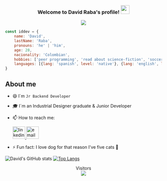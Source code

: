 <h3 align="center">
  Welcome to David Raba's profile!
  <img src="https://media.giphy.com/media/hvRJCLFzcasrR4ia7z/giphy.gif" width="28">
</h3>

<p align="center">
  <a>
    <img src="https://readme-typing-svg.herokuapp.com?color=%2336BCF7&size=25&center=true&vCenter=true&width=600&lines=Python+Developer+Jr;Experienced+in+Django+%26+Flask+frameworks;2+years+of+coding+experience;Always+learning+new+things">
  </a>
</p>



```js
const iddev = {
    name: 'David',
    lastName: 'Raba',
    pronouns: 'he' | 'him',
    age: 28,
    nacionality: 'Colombian',
    hobbies: ['peer programming', 'read about science-fiction', 'soccer', 'study new things'],
    languages: [{lang: 'spanish', level: 'native'}, {lang: 'english', level: 'B1'}],
}
```


## About me
- :smile: I`m ``Jr Backend Developer``
- 🎓 I`m an Industrial Designer graduate & Junior Developer


- 📫 How to reach me: 
    <section>
    <a href="https://www.linkedin.com/in/iddev-davidraba/" target="_blank">
        <img src="https://img.icons8.com/fluency/48/000000/linkedin.png" width='40' height='40' alt='linkedin' />
    </a>    
    <a href="mailto:estefania_8_3@hotmail.com?Subject=Hi%20Andrea!">
        <img src="https://img.icons8.com/nolan/64/email-open.png" width='40' height='40' alt='email'/>
    </a>
    </section>
    
- ⚡ Fun fact: I love dog for that reason I've five cats 🤣

![David's GitHub stats](https://github-readme-stats.vercel.app/api?username=iddevdavidraba&show_icons=true&theme=cobalt)
[![Top Langs](https://github-readme-stats.vercel.app/api/top-langs/?username=iddevdavidraba&layout=compact)](https://github.com/iddevdavidraba/github-readme-stats)

<p align="center">   
  Visitors<br>
  <img src="https://profile-counter.glitch.me/iddevdavidraba/count.svg" />  
</p>  
